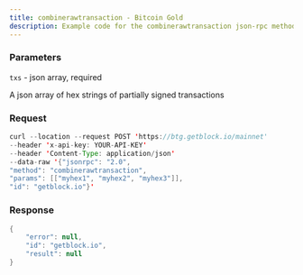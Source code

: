 ```yaml
---
title: combinerawtransaction - Bitcoin Gold
description: Example code for the combinerawtransaction json-rpc method. Сomplete guide on how to use combinerawtransaction json-rpc in GetBlock.io Web3 documentation.
---
```


### Parameters


`txs` - json array, required

A json array of hex strings of partially signed transactions

### Request

``` java
curl --location --request POST 'https://btg.getblock.io/mainnet' 
--header 'x-api-key: YOUR-API-KEY' 
--header 'Content-Type: application/json' 
--data-raw '{"jsonrpc": "2.0",
"method": "combinerawtransaction",
"params": [["myhex1", "myhex2", "myhex3"]],
"id": "getblock.io"}'
```

###  Response

``` java
{
    "error": null,
    "id": "getblock.io",
    "result": null
}
```

